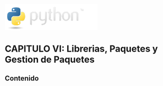 <img src="../assets/img/python-logo.png" />

# CAPITULO VI: Librerias, Paquetes y Gestion de Paquetes

## Contenido
